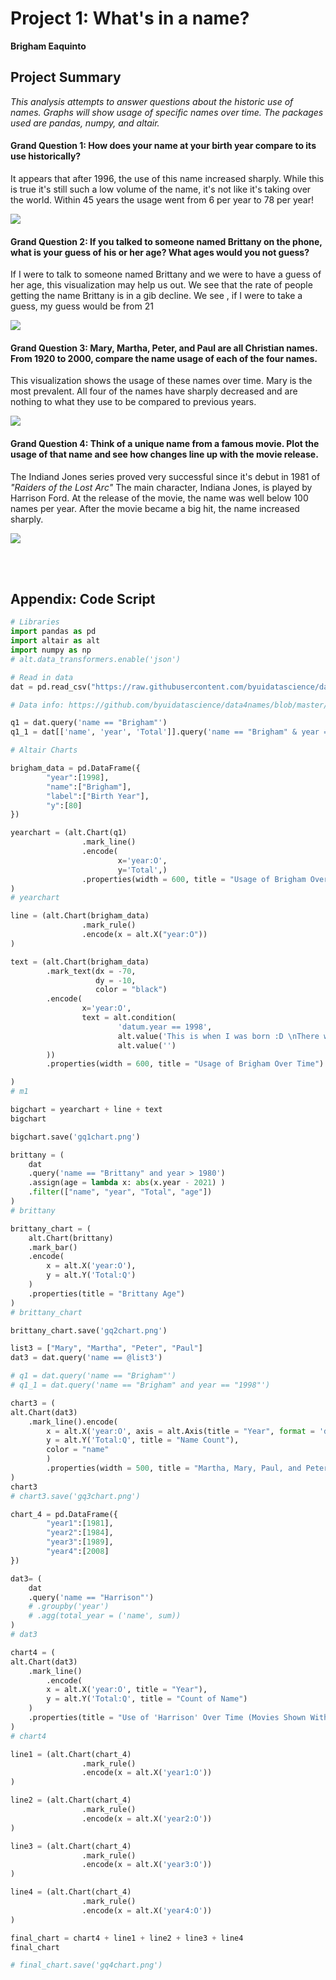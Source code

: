 # Project 1: What's in a name?

__Brigham Eaquinto__


## Project Summary

_This analysis attempts to answer questions about the historic use of names. Graphs will show usage of specific names over time. The packages used are pandas, numpy, and altair._


#### Grand Question 1: How does your name at your birth year compare to its use historically?

It appears that after 1996, the use of this name increased sharply. While this is true it's still such a low volume of the name, it's not like it's taking over the world. 
Within 45 years the usage went from 6 per year to 78 per year!

![](gq1chart.png)

#### Grand Question 2: If you talked to someone named Brittany on the phone, what is your guess of his or her age? What ages would you not guess?

 If I were to talk to someone named Brittany and we were to have a guess of her age, this visualization may help us out. 
 We see that the rate of people getting the name Brittany is in a gib decline. We see , if I were to take a guess, my guess would be from 21

![](gq2chart.png)

#### Grand Question 3: Mary, Martha, Peter, and Paul are all Christian names. From 1920 to 2000, compare the name usage of each of the four names.

This visualization shows the usage of these names over time. Mary is the most prevalent. All four of the names have sharply decreased and are nothing to what they use to be compared to previous years.

![](gq3chart.png)

#### Grand Question 4: Think of a unique name from a famous movie. Plot the usage of that name and see how changes line up with the movie release.

The Indiand Jones series proved very successful since it's debut in 1981 of _"Raiders of the Lost Arc"_ The main character, Indiana Jones, is played by Harrison Ford. At the release of the movie, the name was well below 100 names per year. After the movie became a big hit, the name increased sharply.

![](gq4_2chart.png)



<br>
<br>

## Appendix: Code Script

```python
# Libraries
import pandas as pd
import altair as alt
import numpy as np
# alt.data_transformers.enable('json')
```

```python
# Read in data
dat = pd.read_csv("https://raw.githubusercontent.com/byuidatascience/data4names/master/data-raw/names_year/names_year.csv")

# Data info: https://github.com/byuidatascience/data4names/blob/master/data.md
```

```python
q1 = dat.query('name == "Brigham"')
q1_1 = dat[['name', 'year', 'Total']].query('name == "Brigham" & year == 1998')
```

```python
# Altair Charts

brigham_data = pd.DataFrame({
        "year":[1998],
        "name":["Brigham"],
        "label":["Birth Year"],
        "y":[80]
})

yearchart = (alt.Chart(q1)
                .mark_line()
                .encode(
                        x='year:O',
                        y='Total',)
                .properties(width = 600, title = "Usage of Brigham Over Time")
)
# yearchart

line = (alt.Chart(brigham_data)
                .mark_rule()
                .encode(x = alt.X("year:O"))
)

text = (alt.Chart(brigham_data)
        .mark_text(dx = -70, 
                   dy = -10, 
                   color = "black")
        .encode(
                x='year:O', 
                text = alt.condition(
                        'datum.year == 1998',
                        alt.value('This is when I was born :D \nThere were 30 at the time, \nI was the 31st!'),
                        alt.value('')
        ))
        .properties(width = 600, title = "Usage of Brigham Over Time")

)
# m1

bigchart = yearchart + line + text
bigchart

bigchart.save('gq1chart.png')

```

```python
brittany = (
    dat
    .query('name == "Brittany" and year > 1980')
    .assign(age = lambda x: abs(x.year - 2021) )
    .filter(["name", "year", "Total", "age"])
)
# brittany

brittany_chart = (
    alt.Chart(brittany)
    .mark_bar()
    .encode(
        x = alt.X('year:O'),
        y = alt.Y('Total:Q')
    )
    .properties(title = "Brittany Age")
)
# brittany_chart

brittany_chart.save('gq2chart.png')
```

```python
list3 = ["Mary", "Martha", "Peter", "Paul"]
dat3 = dat.query('name == @list3')

# q1 = dat.query('name == "Brigham"')
# q1_1 = dat.query('name == "Brigham" and year == "1998"')

chart3 = (
alt.Chart(dat3)
    .mark_line().encode(
        x = alt.X('year:O', axis = alt.Axis(title = "Year", format = 'd')),
        y = alt.Y('Total:Q', title = "Name Count"), 
        color = "name"
        )
        .properties(width = 500, title = "Martha, Mary, Paul, and Peter Names Over the Years")
)
chart3
# chart3.save('gq3chart.png')
```

```python
chart_4 = pd.DataFrame({
        "year1":[1981],
        "year2":[1984],
        "year3":[1989], 
        "year4":[2008]
})

dat3= (
    dat
    .query('name == "Harrison"')
    # .groupby('year')
    # .agg(total_year = ('name', sum))
)
# dat3

chart4 = (
alt.Chart(dat3)
    .mark_line()
        .encode(
        x = alt.X('year:O', title = "Year"),
        y = alt.Y('Total:Q', title = "Count of Name")
    )
    .properties(title = "Use of 'Harrison' Over Time (Movies Shown With Black Line)", width = 500)
)
# chart4

line1 = (alt.Chart(chart_4)
                .mark_rule()
                .encode(x = alt.X('year1:O'))
)

line2 = (alt.Chart(chart_4)
                .mark_rule()
                .encode(x = alt.X('year2:O'))
)

line3 = (alt.Chart(chart_4)
                .mark_rule()
                .encode(x = alt.X('year3:O'))
)

line4 = (alt.Chart(chart_4)
                .mark_rule()
                .encode(x = alt.X('year4:O'))
)

final_chart = chart4 + line1 + line2 + line3 + line4
final_chart

# final_chart.save('gq4chart.png')
```



